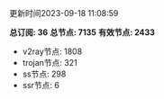 更新时间2023-09-18 11:08:59

**总订阅: 36**
**总节点: 7135**
**有效节点: 2433**
- v2ray节点: 1808
- trojan节点: 321
- ss节点: 298
- ssr节点: 6
